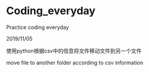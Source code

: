 # Coding_everyday
Practice coding everyday

2019/11/05 

使用python根据csv中的信息将文件移动文件到另一个文件 

move file to another folder according to csv information
